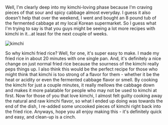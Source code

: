 Well, I'm clearly deep into my kimchi-loving phase because I'm craving pieces of that sour and spicy cabbage almost everyday.  I guess it also doesn't help that over the weekend, I went and bought an 8 pound tub of the fermented cabbage at my local Korean supermarket.  So I guess what I'm trying to say is that you guys might be seeing a lot more recipes with kimchi in it...at least for the next couple of weeks.

![kimchi](../img/22-2.jpg "")

So why kimchi fried rice?  Well, for one, it's super easy to make.  I made my fried rice in about 20 minutes with one single pan.  And, it's definitely a nice change on just normal fried rice because the sourness of the kimchi really peps things up.  I also think this would be the perfect recipe for those who might think that kimchi is too strong of a flavor for them - whether it be the heat or acidity or even the fermented cabbage flavor or smell.  By cooking the kimchi for just a couple minutes, it really mellows the cabbage down and makes it more palatable for people who may not be used to kimchi at first.  Now for those of you that love kimchi, I almost felt guilty cooking away the natural and raw kimchi flavor, so what I ended up doing was towards the end of the dish, I re-added some uncooked pieces of kimchi right back into the fried rice.  Anyways, hope you all enjoy making this - it's definitely quick and easy, and clean-up is a cinch. 